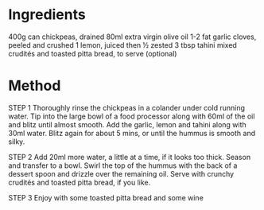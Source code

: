 # Ingredients
400g can chickpeas, drained
80ml extra virgin olive oil
1-2 fat garlic cloves, peeled and crushed
1 lemon, juiced then ½ zested
3 tbsp tahini
mixed crudités and toasted pitta bread, to serve (optional)

# Method
STEP 1
Thoroughly rinse the chickpeas in a colander under cold running water. Tip into the large bowl of a food processor along with 60ml of the oil and blitz until almost smooth. Add the garlic, lemon and tahini along with 30ml water. Blitz again for about 5 mins, or until the hummus is smooth and silky.

STEP 2
Add 20ml more water, a little at a time, if it looks too thick. Season and transfer to a bowl. Swirl the top of the hummus with the back of a dessert spoon and drizzle over the remaining oil. Serve with crunchy crudités and toasted pitta bread, if you like.

STEP 3
Enjoy with some toasted pitta bread and some wine
